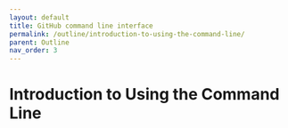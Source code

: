 ```yaml
---
layout: default
title: GitHub command line interface
permalink: /outline/introduction-to-using-the-command-line/
parent: Outline
nav_order: 3
---
```


# Introduction to Using the Command Line
